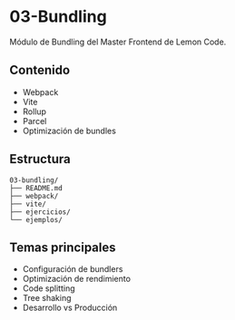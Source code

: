 # 03-Bundling

Módulo de Bundling del Master Frontend de Lemon Code.

## Contenido

- Webpack
- Vite
- Rollup
- Parcel
- Optimización de bundles

## Estructura

```
03-bundling/
├── README.md
├── webpack/
├── vite/
├── ejercicios/
└── ejemplos/
```

## Temas principales

- Configuración de bundlers
- Optimización de rendimiento
- Code splitting
- Tree shaking
- Desarrollo vs Producción
